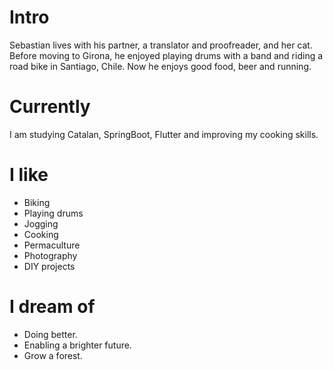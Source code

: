 
# Intro

Sebastian lives with his partner, a translator and proofreader, and her cat. Before moving to Girona, he enjoyed playing drums with a band and riding a road bike in Santiago, Chile. Now he enjoys good food, beer and running.

# Currently

I am studying Catalan, SpringBoot, Flutter and improving my cooking skills.

# I like

- Biking
- Playing drums
- Jogging
- Cooking
- Permaculture
- Photography
- DIY projects

# I dream of

- Doing better.
- Enabling a brighter future.
- Grow a forest.

